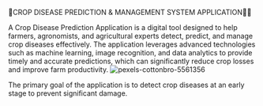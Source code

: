 🌾CROP DISEASE PREDICTION & MANAGEMENT SYSTEM APPLICATION📲🌱

A Crop Disease Prediction Application is a digital tool designed to help farmers, agronomists, and agricultural experts detect, predict, and manage crop diseases effectively. The application leverages advanced technologies such as machine learning, image recognition, and data analytics to provide timely and accurate predictions, which can significantly reduce crop losses and improve farm productivity.
![pexels-cottonbro-5561356](https://github.com/user-attachments/assets/5c4e8797-3d36-4684-bad5-373c4e68cee9)

The primary goal of the application is to detect crop diseases at an early stage to prevent significant damage.


